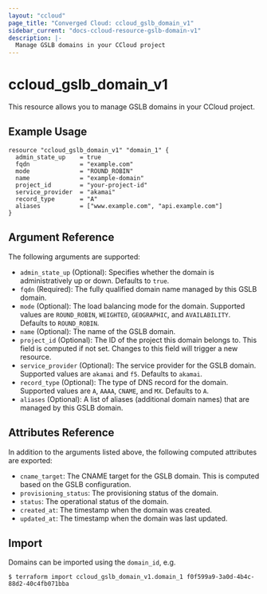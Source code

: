 ```yaml
---
layout: "ccloud"
page_title: "Converged Cloud: ccloud_gslb_domain_v1"
sidebar_current: "docs-ccloud-resource-gslb-domain-v1"
description: |-
  Manage GSLB domains in your CCloud project
---
```


# ccloud\_gslb\_domain\_v1

This resource allows you to manage GSLB domains in your CCloud project.

## Example Usage

```hcl
resource "ccloud_gslb_domain_v1" "domain_1" {
  admin_state_up    = true
  fqdn              = "example.com"
  mode              = "ROUND_ROBIN"
  name              = "example-domain"
  project_id        = "your-project-id"
  service_provider  = "akamai"
  record_type       = "A"
  aliases           = ["www.example.com", "api.example.com"]
}
```

## Argument Reference

The following arguments are supported:

- `admin_state_up` (Optional): Specifies whether the domain is administratively up or down. Defaults to `true`.
- `fqdn` (Required): The fully qualified domain name managed by this GSLB domain.
- `mode` (Optional): The load balancing mode for the domain. Supported values are `ROUND_ROBIN`, `WEIGHTED`, `GEOGRAPHIC`, and `AVAILABILITY`. Defaults to `ROUND_ROBIN`.
- `name` (Optional): The name of the GSLB domain.
- `project_id` (Optional): The ID of the project this domain belongs to. This field is computed if not set. Changes to this field will trigger a new resource.
- `service_provider` (Optional): The service provider for the GSLB domain. Supported values are `akamai` and `f5`. Defaults to `akamai`.
- `record_type` (Optional): The type of DNS record for the domain. Supported values are `A`, `AAAA`, `CNAME`, and `MX`. Defaults to `A`.
- `aliases` (Optional): A list of aliases (additional domain names) that are managed by this GSLB domain.

## Attributes Reference

In addition to the arguments listed above, the following computed attributes are exported:

- `cname_target`: The CNAME target for the GSLB domain. This is computed based on the GSLB configuration.
- `provisioning_status`: The provisioning status of the domain.
- `status`: The operational status of the domain.
- `created_at`: The timestamp when the domain was created.
- `updated_at`: The timestamp when the domain was last updated.

## Import

Domains can be imported using the `domain_id`, e.g.

```hcl
$ terraform import ccloud_gslb_domain_v1.domain_1 f0f599a9-3a0d-4b4c-88d2-40c4fb071bba
```
